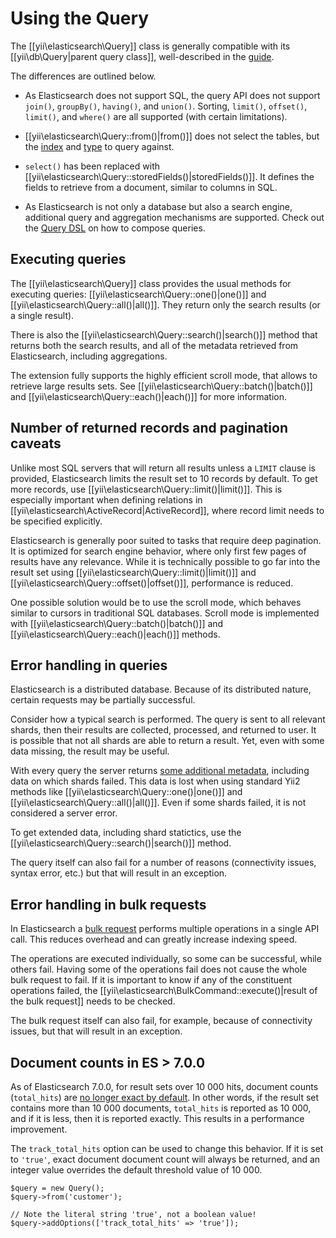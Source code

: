# Using the Query

The [[yii\elasticsearch\Query]] class is generally compatible with its [[yii\db\Query|parent query class]], well-described in the
[guide](https://github.com/yiisoft/yii2/blob/master/docs/guide/db-query-builder.md).

The differences are outlined below.

- As Elasticsearch does not support SQL, the query API does not support `join()`, `groupBy()`, `having()`, and `union()`.
  Sorting, `limit()`, `offset()`, `limit()`, and `where()` are all supported (with certain limitations).

- [[yii\elasticsearch\Query::from()|from()]] does not select the tables, but the
  [index](https://www.elastic.co/guide/en/elasticsearch/reference/current/glossary.html#glossary-index)
  and [type](https://www.elastic.co/guide/en/elasticsearch/reference/current/glossary.html#glossary-type) to query against.

- `select()` has been replaced with [[yii\elasticsearch\Query::storedFields()|storedFields()]]. It defines the fields
  to retrieve from a document, similar to columns in SQL.

- As Elasticsearch is not only a database but also a search engine, additional query and aggregation mechanisms are supported.
Check out the [Query DSL](https://www.elastic.co/guide/en/elasticsearch/reference/current/query-dsl.html) on how to compose queries.


## Executing queries

The [[yii\elasticsearch\Query]] class provides the usual methods for executing queries: [[yii\elasticsearch\Query::one()|one()]] and
[[yii\elasticsearch\Query::all()|all()]]. They return only the search results (or a single result).

There is also the [[yii\elasticsearch\Query::search()|search()]] method that returns both the search results, and all of the
metadata retrieved from Elasticsearch, including aggregations.

The extension fully supports the highly efficient scroll mode, that allows to retrieve large results sets. See
[[yii\elasticsearch\Query::batch()|batch()]] and [[yii\elasticsearch\Query::each()|each()]] for more information.


## Number of returned records and pagination caveats

Unlike most SQL servers that will return all results unless a `LIMIT` clause is provided, Elasticsearch limits the result
set to 10 records by default. To get more records, use [[yii\elasticsearch\Query::limit()|limit()]]. This is especially important
when defining relations in [[yii\elasticsearch\ActiveRecord|ActiveRecord]], where record limit needs to be specified
explicitly.

Elasticsearch is generally poor suited to tasks that require deep pagination. It is optimized for search engine behavior,
where only first few pages of results have any relevance. While it is technically possible to go far into the result set using
[[yii\elasticsearch\Query::limit()|limit()]] and [[yii\elasticsearch\Query::offset()|offset()]], performance is reduced.

One possible solution would be to use the scroll mode, which behaves similar to cursors in traditional SQL databases. Scroll mode
is implemented with [[yii\elasticsearch\Query::batch()|batch()]] and [[yii\elasticsearch\Query::each()|each()]] methods.


## Error handling in queries

Elasticsearch is a distributed database. Because of its distributed nature, certain requests may be partially successful.

Consider how a typical search is performed. The query is sent to all relevant shards, then their results are collected,
processed, and returned to user. It is possible that not all shards are able to return a result. Yet, even with some data
missing, the result may be useful.

With every query the server returns [some additional metadata](https://www.elastic.co/guide/en/elasticsearch/reference/current/search-search.html#search-api-response-body),
including data on which shards failed. This data is lost when using standard Yii2 methods like
[[yii\elasticsearch\Query::one()|one()]] and [[yii\elasticsearch\Query::all()|all()]].
Even if some shards failed, it is not considered a server error.

To get extended data, including shard statictics, use the [[yii\elasticsearch\Query::search()|search()]] method.

The query itself can also fail for a number of reasons (connectivity issues, syntax error, etc.) but that will result
in an exception.


## Error handling in bulk requests

In Elasticsearch a [bulk request](https://www.elastic.co/guide/en/elasticsearch/reference/current/docs-bulk.html) performs
multiple operations in a single API call. This reduces overhead and can greatly increase indexing speed.

The operations are executed individually, so some can be successful, while others fail. Having some of the operations fail
does not cause the whole bulk request to fail. If it is important to know if any of the constituent operations failed,
the [[yii\elasticsearch\BulkCommand::execute()|result of the bulk request]] needs to be checked.

The bulk request itself can also fail, for example, because of connectivity issues, but that will result in an exception.


## Document counts in ES > 7.0.0

As of Elasticsearch 7.0.0, for result sets over 10 000 hits, document counts (`total_hits`) are [no longer exact by
default](https://www.elastic.co/guide/en/elasticsearch/reference/current/breaking-changes-7.0.html#track-total-hits-10000-default).
In other words, if the result set contains more than 10 000 documents, `total_hits` is reported as 10 000, and if it is less,
then it is reported exactly. This results in a performance improvement.

The `track_total_hits` option can be used to change this behavior. If it is set to `'true'`, exact document document count
will always be returned, and an integer value overrides the default threshold value of 10 000.

```
$query = new Query();
$query->from('customer');

// Note the literal string 'true', not a boolean value!
$query->addOptions(['track_total_hits' => 'true']);
```
